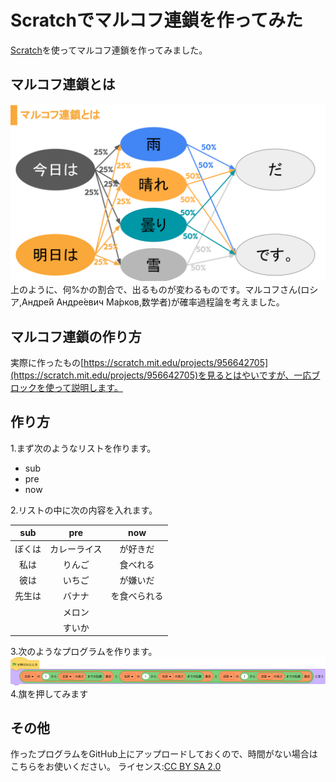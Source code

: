 # Scratchでマルコフ連鎖を作ってみた
[Scratch](https://scratch.mit.edu)を使ってマルコフ連鎖を作ってみました。
## マルコフ連鎖とは
![マルコフ連鎖](markov.svg)
上のように、何%かの割合で、出るものが変わるものです。マルコフさん(ロシア,Андре́й Андре́евич Ма́рков,数学者)が確率過程論を考えました。
## マルコフ連鎖の作り方
実際に作ったもの[https://scratch.mit.edu/projects/956642705](https://scratch.mit.edu/projects/956642705)を見るとはやいですが、一応ブロックを使って説明します。
## 作り方
1.まず次のようなリストを作ります。
 -  sub
 -  pre
 -  now

2.リストの中に次の内容を入れます。

| sub |    pre    |   now  |
|:---:|:---------:|:------:|
|ぼくは|カレーライス|が好きだ  |
|私は  |りんご     |食べれる  |
|彼は  |いちご     |が嫌いだ  |
|先生は|バナナ     |を食べられる|
|     |メロン     |           |
|     |すいか     |           |

3.次のようなプログラムを作ります。
![Block](a.svg)
4.旗を押してみます
## その他
作ったプログラムをGitHub上にアップロードしておくので、時間がない場合はこちらをお使いください。
ライセンス:[CC BY SA 2.0](https://creativecommons.org/licenses/by-sa/2.0/)

